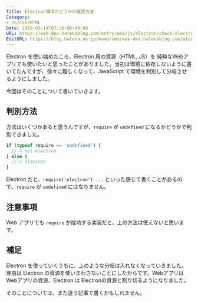 ```yaml
---
Title: Electron環境かどうかの確認方法
Category:
- JS/CSS/HTML
Date: 2018-03-19T07:30:00+09:00
URL: https://web-dev.hatenablog.com/entry/web/js/electron/check-electron-env-or-not
EditURL: https://blog.hatena.ne.jp/mamorums/web-dev.hatenablog.com/atom/entry/17391345971625812102
---
```


Electron を使い始めたころ、Electron 用の資源（HTML, JS）を 純粋なWebアプリでも使いたいと思ったことがありました。当初は環境に依存しないように書いてたんですが、徐々に難しくなって、JavaScript で環境を判別して分岐させるようにしました。

今回はそのことについて書いていきます。


## 判別方法
方法はいくつかあると思うんですが、`require` が `undefined` になるかどうかで判別できました。

```javascript
if (typeof require == 'undefined') {
  //-> not electron
} else {
  //-> electron
}
```

Electron だと、`require('electron') ...` といった感じで書くことがあるので、`require` が `undefined` にはなりません。


## 注意事項
Web アプリでも `require` が成功する実装だと、上の方法は使えないと思います。


## 補足
Electron を使っていくうちに、上のような分岐は入れなくなっていきました。理由は Electron の資源を使いまわさないことにしたからです。Webアプリは Webアプリの資源、Electron は Electronの資源と割り切るようになりました。

そのことについては、また違う記事で書くかもしれません。
